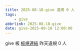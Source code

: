 ```yaml
---
title: 2025-08-18-give 違規 0 人
tags:
    - give
abbrlink: 2025-08-18-give
date: give-2025-08-18 12:00:00
---
```

give 板 [板規連結](https://www.ptt.cc/bbs/give/M.1612495900.A.C32.html)
昨天違規 0 人
